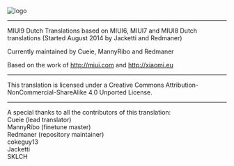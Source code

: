 ![logo](https://s1.postimg.org/at0rtaybz/MIUI_9_Banner.png) 

---------------------------------------------------------------------------------------------

MIUI9 Dutch Translations based on MIUI6, MIUI7 and MIUI8 Dutch translations (Started August 2014 by Jacketti and Redmaner) 

Currently maintained by Cueie, MannyRibo and Redmaner

Based on the work of http://miui.com and http://xiaomi.eu

---------------------------------------------------------------------------------------------

This translation is licensed under a Creative Commons Attribution-NonCommercial-ShareAlike 4.0 Unported License.

---------------------------------------------------------------------------------------------
A special thanks to all the contributors of this translation:<br>
Cueie (lead translator)<br>
MannyRibo (finetune master)<br>
Redmaner (repository maintainer)<br>
cokeguy13<br>
Jacketti<br>
SKLCH<br>
